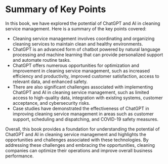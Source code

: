 Summary of Key Points
=================================

In this book, we have explored the potential of ChatGPT and AI in cleaning service management. Here is a summary of the key points covered:

* Cleaning service management involves coordinating and organizing cleaning services to maintain clean and healthy environments.
* ChatGPT is an advanced form of chatbot powered by natural language processing and machine learning that can provide personalized support and automate routine tasks.
* ChatGPT offers numerous opportunities for optimization and improvement in cleaning service management, such as increased efficiency and productivity, improved customer satisfaction, access to relevant data, and enhanced safety.
* There are also significant challenges associated with implementing ChatGPT and AI in cleaning service management, such as limited access to high-quality data, integration with existing systems, customer acceptance, and cybersecurity risks.
* Case studies have demonstrated the effectiveness of ChatGPT in improving cleaning service management in areas such as customer support, scheduling and dispatching, and COVID-19 safety measures.

Overall, this book provides a foundation for understanding the potential of ChatGPT and AI in cleaning service management and highlights the opportunities and challenges associated with these technologies. By addressing these challenges and embracing the opportunities, cleaning companies can optimize their operations and improve overall business performance.
